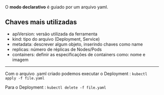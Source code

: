 O **modo declarativo** é guiado por um arquivo yaml.

## Chaves mais utilizadas
 - apiVersion: versão utilizada da ferramenta
 - kind: tipo do arquivo (Deployment, Service)
 - metadata: descrever algum objeto, inserindo chaves como name
 - replicas: número de réplicas de Nodes/Pods
 - containers: definir as especificações de containers como: nome e imagem

-------
Com o arquivo .yaml criado podemos executar o Deployment : ```kubectl apply -f file.yaml```

Para o Deployment : ```kubectl delete -f file.yaml```
